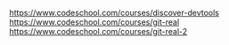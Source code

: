 https://www.codeschool.com/courses/discover-devtools
https://www.codeschool.com/courses/git-real
https://www.codeschool.com/courses/git-real-2